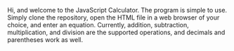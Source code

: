 Hi, and welcome to the JavaScript Calculator. The program is simple to use. Simply clone the repository, open the HTML file in a web browser of your choice, and enter an equation. Currently, addition, subtraction, multiplication, and division are the supported operations, and decimals and parentheses work as well.
